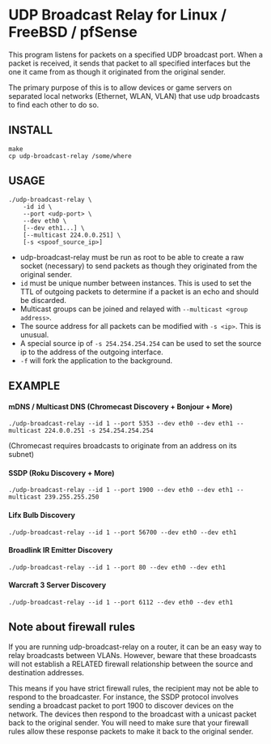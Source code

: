 UDP Broadcast Relay for Linux / FreeBSD / pfSense
==========================

This program listens for packets on a specified UDP broadcast port. When
a packet is received, it sends that packet to all specified interfaces
but the one it came from as though it originated from the original
sender.

The primary purpose of this is to allow devices or game servers on separated
local networks (Ethernet, WLAN, VLAN) that use udp broadcasts to find each
other to do so.

INSTALL
-------

    make
    cp udp-broadcast-relay /some/where

USAGE
-----

```
./udp-broadcast-relay \
    -id id \
    --port <udp-port> \
    --dev eth0 \
    [--dev eth1...] \
    [--multicast 224.0.0.251] \
    [-s <spoof_source_ip>]
```

- udp-broadcast-relay must be run as root to be able to create a raw
  socket (necessary) to send packets as though they originated from the
  original sender.
- `id` must be unique number between instances. This is used to set the TTL of
  outgoing packets to determine if a packet is an echo and should be discarded.
- Multicast groups can be joined and relayed with
  `--multicast <group address>`.
- The source address for all packets can be modified with `-s <ip>`. This
  is unusual.
- A special source ip of `-s 254.254.254.254` can be used to set the source ip
  to the address of the outgoing interface.
- `-f` will fork the application to the background.

EXAMPLE
-------

#### mDNS / Multicast DNS (Chromecast Discovery + Bonjour + More)
`./udp-broadcast-relay --id 1 --port 5353 --dev eth0 --dev eth1 --multicast 224.0.0.251 -s 254.254.254.254`

(Chromecast requires broadcasts to originate from an address on its subnet)

#### SSDP (Roku Discovery + More)
`./udp-broadcast-relay --id 1 --port 1900 --dev eth0 --dev eth1 --multicast 239.255.255.250`

#### Lifx Bulb Discovery
`./udp-broadcast-relay --id 1 --port 56700 --dev eth0 --dev eth1`

#### Broadlink IR Emitter Discovery
`./udp-broadcast-relay --id 1 --port 80 --dev eth0 --dev eth1`

#### Warcraft 3 Server Discovery
`./udp-broadcast-relay --id 1 --port 6112 --dev eth0 --dev eth1`

Note about firewall rules
---

If you are running udp-broadcast-relay on a router, it can be an easy
way to relay broadcasts between VLANs. However, beware that these broadcasts
will not establish a RELATED firewall relationship between the source and
destination addresses.

This means if you have strict firewall rules, the recipient may not be able
to respond to the broadcaster. For instance, the SSDP protocol involves
sending a broadcast packet to port 1900 to discover devices on the network.
The devices then respond to the broadcast with a unicast packet back to the
original sender. You will need to make sure that your firewall rules allow
these response packets to make it back to the original sender.

